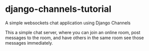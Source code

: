 # django-channels-tutorial
A simple websockets chat application using Django Channels

This a simple chat server, where you can join an online room,
post messages to the room, and have others in the same room
see those messages immediately.
